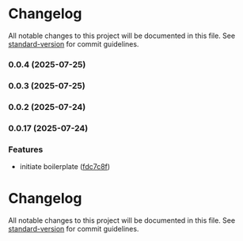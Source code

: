 # Changelog

All notable changes to this project will be documented in this file. See [standard-version](https://github.com/conventional-changelog/standard-version) for commit guidelines.

### 0.0.4 (2025-07-25)

### 0.0.3 (2025-07-25)

### 0.0.2 (2025-07-24)

### 0.0.17 (2025-07-24)


### Features

* initiate boilerplate ([fdc7c8f](https://github.com/montasim/client-parser/commit/fdc7c8feae49cbf3094ac1213b7c21b972a9ab4a))

# Changelog

All notable changes to this project will be documented in this file. See [standard-version](https://github.com/conventional-changelog/standard-version) for commit guidelines.
